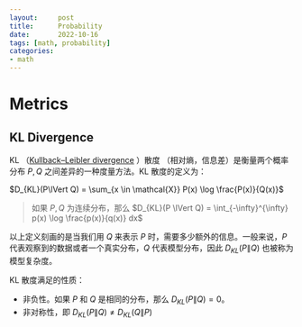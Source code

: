 ```yaml
---
layout:     post
title:      Probability
date:       2022-10-16
tags: [math, probability]
categories: 
- math
---
```


# Metrics
## KL Divergence
KL （[Kullback–Leibler divergence](https://en.wikipedia.org/wiki/Kullback%E2%80%93Leibler_divergence) ）散度 （相对熵，信息差）是衡量两个概率分布 $P, Q$ 之间差异的一种度量方法。KL 散度的定义为：

$D_{KL}(P\lVert Q) = \sum_{x \in \mathcal{X}} P(x) \log \frac{P(x)}{Q(x)}$
> 如果 $P, Q$ 为连续分布，那么 $D_{KL}(P \lVert Q) = \int_{-\infty}^{\infty} p(x) \log \frac{p(x)}{q(x)} dx$
> 
以上定义刻画的是当我们用 $Q$ 来表示 $P$ 时，需要多少额外的信息。一般来说，$P$ 代表观察到的数据或者一个真实分布，$Q$ 代表模型分布，因此 $D_{KL}(P \lVert Q)$ 也被称为模型复杂度。

KL 散度满足的性质：
- 非负性。如果 $P$ 和 $Q$ 是相同的分布，那么 $D_{KL}(P \lVert Q) = 0$。
- 非对称性，即 $D_{KL}(P \lVert Q) \neq D_{KL}(Q \lVert P)$
